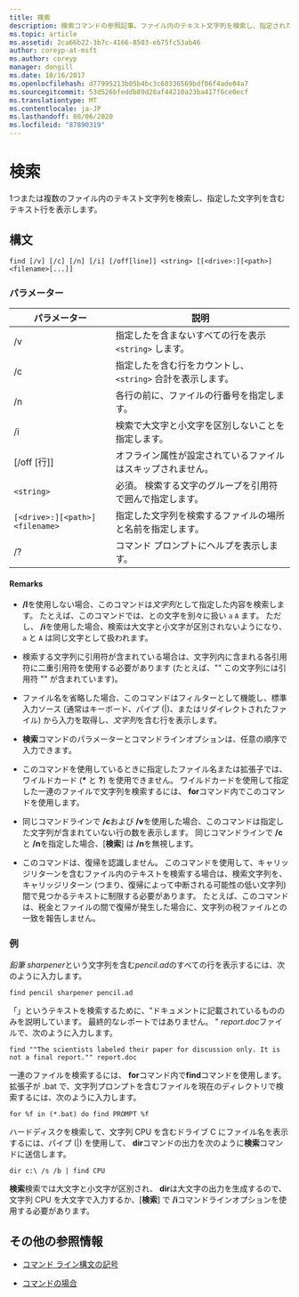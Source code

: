 ```yaml
---
title: 検索
description: 検索コマンドの参照記事。ファイル内のテキスト文字列を検索し、指定された文字列をファイルに表示します。
ms.topic: article
ms.assetid: 2ca66b22-3b7c-4166-8503-eb75fc53ab46
author: coreyp-at-msft
ms.author: coreyp
manager: dongill
ms.date: 10/16/2017
ms.openlocfilehash: d77995213b05b4bc3c60336569bdf06f4ade04a7
ms.sourcegitcommit: 53d526bfeddb89d28af44210a23ba417f6ce0ecf
ms.translationtype: MT
ms.contentlocale: ja-JP
ms.lasthandoff: 08/06/2020
ms.locfileid: "87890319"
---
```

# <a name="find"></a>検索

1つまたは複数のファイル内のテキスト文字列を検索し、指定した文字列を含むテキスト行を表示します。

## <a name="syntax"></a>構文

```
find [/v] [/c] [/n] [/i] [/off[line]] <string> [[<drive>:][<path>]<filename>[...]]
```

### <a name="parameters"></a>パラメーター

| パラメーター | 説明 |
| --------- | ----------- |
| /v | 指定したを含まないすべての行を表示 `<string>` します。 |
| /c | 指定したを含む行をカウントし、 `<string>` 合計を表示します。 |
| /n | 各行の前に、ファイルの行番号を指定します。 |
| /i | 検索で大文字と小文字を区別しないことを指定します。 |
| [/off [行]] | オフライン属性が設定されているファイルはスキップされません。 |
| `<string>` | 必須。 検索する文字のグループを引用符で囲んで指定します。 |
| `[<drive>:][<path>]<filename>` | 指定した文字列を検索するファイルの場所と名前を指定します。 |
| /? | コマンド プロンプトにヘルプを表示します。 |

#### <a name="remarks"></a>Remarks

- **/I**を使用しない場合、このコマンドは*文字列*として指定した内容を検索します。 たとえば、このコマンドでは、との文字を別々に扱い `a` `A` ます。 ただし、 **/i**を使用した場合、検索は大文字と小文字が区別されないようになり、 `a` と `A` は同じ文字として扱われます。

- 検索する文字列に引用符が含まれている場合は、文字列内に含まれる各引用符に二重引用符を使用する必要があります (たとえば、"" この文字列には引用符 "" が含まれています)。

- ファイル名を省略した場合、このコマンドはフィルターとして機能し、標準入力ソース (通常はキーボード、パイプ (|)、またはリダイレクトされたファイル) から入力を取得し、*文字列*を含む行を表示します。

- **検索**コマンドのパラメーターとコマンドラインオプションは、任意の順序で入力できます。

- このコマンドを使用しているときに指定したファイル名または拡張子では、ワイルドカード (**&#42;** と **?**) を使用できません。 ワイルドカードを使用して指定した一連のファイルで文字列を検索するには、 **for**コマンド内でこのコマンドを使用します。

- 同じコマンドラインで **/c**および **/v**を使用した場合、このコマンドは指定した文字列が含まれていない行の数を表示します。 同じコマンドラインで **/c**と **/n**を指定した場合、[**検索**] は **/n**を無視します。

- このコマンドは、復帰を認識しません。 このコマンドを使用して、キャリッジリターンを含むファイル内のテキストを検索する場合は、検索文字列を、キャリッジリターン (つまり、復帰によって中断される可能性の低い文字列) 間で見つかるテキストに制限する必要があります。 たとえば、このコマンドは、税金とファイルの間で復帰が発生した場合に、文字列の税ファイルとの一致を報告しません。

### <a name="examples"></a>例

*鉛筆 sharpener*という文字列を含む*pencil.ad*のすべての行を表示するには、次のように入力します。

```
find pencil sharpener pencil.ad
```

「」というテキストを検索するために、"ドキュメントに記載されているもののみを説明しています。 最終的なレポートではありません。 " *report.doc*ファイルで、次のように入力します。

```
find ""The scientists labeled their paper for discussion only. It is not a final report."" report.doc
```

一連のファイルを検索するには、 **for**コマンド内で**find**コマンドを使用します。 拡張子が .bat で、文字列プロンプトを含むファイルを現在のディレクトリで検索するには、次のように入力します。

```
for %f in (*.bat) do find PROMPT %f
```

ハードディスクを検索して、文字列 CPU を含むドライブ C にファイル名を表示するには、パイプ (|) を使用して、 **dir**コマンドの出力を次のように**検索**コマンドに送信します。

```
dir c:\ /s /b | find CPU
```

**検索**検索では大文字と小文字が区別され、 **dir**は大文字の出力を生成するので、文字列 CPU を大文字で入力するか、[**検索**] で **/i**コマンドラインオプションを使用する必要があります。

## <a name="additional-references"></a>その他の参照情報

- [コマンド ライン構文の記号](command-line-syntax-key.md)

- [コマンドの場合](for.md)